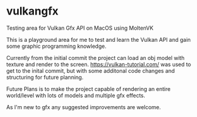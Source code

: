 # vulkangfx
Testing area for Vulkan Gfx API on MacOS using MoltenVK

This is a playground area for me to test and learn the Vulkan API and gain some graphic programming knowledge. 

Currently from the initial commit the project can load an obj model with texture and render to the screen.
https://vulkan-tutorial.com/
was used to get to the inital commit, but with some additonal code changes and structuring for future planning.

Future Plans is to make the project capable of rendering an entire world/level with lots of models and multiple gfx effects.

As I'm new to gfx any suggested improvements are welcome.

